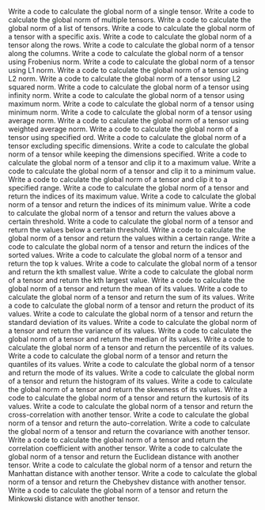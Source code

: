 Write a code to calculate the global norm of a single tensor.
Write a code to calculate the global norm of multiple tensors.
Write a code to calculate the global norm of a list of tensors.
Write a code to calculate the global norm of a tensor with a specific axis.
Write a code to calculate the global norm of a tensor along the rows.
Write a code to calculate the global norm of a tensor along the columns.
Write a code to calculate the global norm of a tensor using Frobenius norm.
Write a code to calculate the global norm of a tensor using L1 norm.
Write a code to calculate the global norm of a tensor using L2 norm.
Write a code to calculate the global norm of a tensor using L2 squared norm.
Write a code to calculate the global norm of a tensor using infinity norm.
Write a code to calculate the global norm of a tensor using maximum norm.
Write a code to calculate the global norm of a tensor using minimum norm.
Write a code to calculate the global norm of a tensor using average norm.
Write a code to calculate the global norm of a tensor using weighted average norm.
Write a code to calculate the global norm of a tensor using specified ord.
Write a code to calculate the global norm of a tensor excluding specific dimensions.
Write a code to calculate the global norm of a tensor while keeping the dimensions specified.
Write a code to calculate the global norm of a tensor and clip it to a maximum value.
Write a code to calculate the global norm of a tensor and clip it to a minimum value.
Write a code to calculate the global norm of a tensor and clip it to a specified range.
Write a code to calculate the global norm of a tensor and return the indices of its maximum value.
Write a code to calculate the global norm of a tensor and return the indices of its minimum value.
Write a code to calculate the global norm of a tensor and return the values above a certain threshold.
Write a code to calculate the global norm of a tensor and return the values below a certain threshold.
Write a code to calculate the global norm of a tensor and return the values within a certain range.
Write a code to calculate the global norm of a tensor and return the indices of the sorted values.
Write a code to calculate the global norm of a tensor and return the top k values.
Write a code to calculate the global norm of a tensor and return the kth smallest value.
Write a code to calculate the global norm of a tensor and return the kth largest value.
Write a code to calculate the global norm of a tensor and return the mean of its values.
Write a code to calculate the global norm of a tensor and return the sum of its values.
Write a code to calculate the global norm of a tensor and return the product of its values.
Write a code to calculate the global norm of a tensor and return the standard deviation of its values.
Write a code to calculate the global norm of a tensor and return the variance of its values.
Write a code to calculate the global norm of a tensor and return the median of its values.
Write a code to calculate the global norm of a tensor and return the percentile of its values.
Write a code to calculate the global norm of a tensor and return the quantiles of its values.
Write a code to calculate the global norm of a tensor and return the mode of its values.
Write a code to calculate the global norm of a tensor and return the histogram of its values.
Write a code to calculate the global norm of a tensor and return the skewness of its values.
Write a code to calculate the global norm of a tensor and return the kurtosis of its values.
Write a code to calculate the global norm of a tensor and return the cross-correlation with another tensor.
Write a code to calculate the global norm of a tensor and return the auto-correlation.
Write a code to calculate the global norm of a tensor and return the covariance with another tensor.
Write a code to calculate the global norm of a tensor and return the correlation coefficient with another tensor.
Write a code to calculate the global norm of a tensor and return the Euclidean distance with another tensor.
Write a code to calculate the global norm of a tensor and return the Manhattan distance with another tensor.
Write a code to calculate the global norm of a tensor and return the Chebyshev distance with another tensor.
Write a code to calculate the global norm of a tensor and return the Minkowski distance with another tensor.